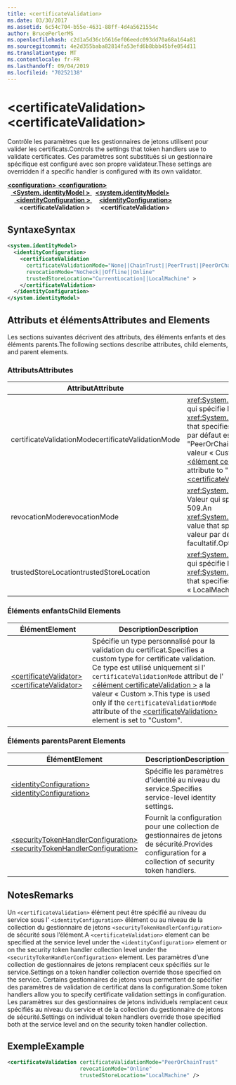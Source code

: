 ```yaml
---
title: <certificateValidation>
ms.date: 03/30/2017
ms.assetid: 6c54c704-b55e-4631-88ff-4d4a5621554c
author: BrucePerlerMS
ms.openlocfilehash: c2d1a5d36cb5616ef06eedc093dd70a68a164a81
ms.sourcegitcommit: 4e2d355baba82814fa53efd6b8bbb45bfe054d11
ms.translationtype: MT
ms.contentlocale: fr-FR
ms.lasthandoff: 09/04/2019
ms.locfileid: "70252138"
---
```

# <a name="certificatevalidation"></a><span data-ttu-id="0d91c-101">\<certificateValidation></span><span class="sxs-lookup"><span data-stu-id="0d91c-101">\<certificateValidation></span></span>
<span data-ttu-id="0d91c-102">Contrôle les paramètres que les gestionnaires de jetons utilisent pour valider les certificats.</span><span class="sxs-lookup"><span data-stu-id="0d91c-102">Controls the settings that token handlers use to validate certificates.</span></span> <span data-ttu-id="0d91c-103">Ces paramètres sont substitués si un gestionnaire spécifique est configuré avec son propre validateur.</span><span class="sxs-lookup"><span data-stu-id="0d91c-103">These settings are overridden if a specific handler is configured with its own validator.</span></span>  
  
<span data-ttu-id="0d91c-104">[ **\<configuration>** ](../configuration-element.md)</span><span class="sxs-lookup"><span data-stu-id="0d91c-104">[**\<configuration>**](../configuration-element.md)</span></span>\
<span data-ttu-id="0d91c-105">&nbsp;&nbsp;[ **\<System. identityModel >** ](system-identitymodel.md)</span><span class="sxs-lookup"><span data-stu-id="0d91c-105">&nbsp;&nbsp;[**\<system.identityModel>**](system-identitymodel.md)</span></span>\
<span data-ttu-id="0d91c-106">&nbsp;&nbsp;&nbsp;&nbsp;[ **\<identityConfiguration >** ](identityconfiguration.md)</span><span class="sxs-lookup"><span data-stu-id="0d91c-106">&nbsp;&nbsp;&nbsp;&nbsp;[**\<identityConfiguration>**](identityconfiguration.md)</span></span>\
<span data-ttu-id="0d91c-107">&nbsp;&nbsp;&nbsp;&nbsp;&nbsp;&nbsp; **\<certificateValidation >**</span><span class="sxs-lookup"><span data-stu-id="0d91c-107">&nbsp;&nbsp;&nbsp;&nbsp;&nbsp;&nbsp;**\<certificateValidation>**</span></span>  
  
## <a name="syntax"></a><span data-ttu-id="0d91c-108">Syntaxe</span><span class="sxs-lookup"><span data-stu-id="0d91c-108">Syntax</span></span>  
  
```xml  
<system.identityModel>  
  <identityConfiguration>  
    <certificateValidation  
      certificateValidationMode="None||ChainTrust||PeerTrust||PeerOrChainTrust||Custom"  
      revocationMode="NoCheck||Offline||Online"  
      trustedStoreLocation="CurrentLocation||LocalMachine" >  
    </certificateValidation>  
  </identityConfiguration>  
</system.identityModel>  
```  
  
## <a name="attributes-and-elements"></a><span data-ttu-id="0d91c-109">Attributs et éléments</span><span class="sxs-lookup"><span data-stu-id="0d91c-109">Attributes and Elements</span></span>  
 <span data-ttu-id="0d91c-110">Les sections suivantes décrivent des attributs, des éléments enfants et des éléments parents.</span><span class="sxs-lookup"><span data-stu-id="0d91c-110">The following sections describe attributes, child elements, and parent elements.</span></span>  
  
### <a name="attributes"></a><span data-ttu-id="0d91c-111">Attributs</span><span class="sxs-lookup"><span data-stu-id="0d91c-111">Attributes</span></span>  
  
|<span data-ttu-id="0d91c-112">Attribut</span><span class="sxs-lookup"><span data-stu-id="0d91c-112">Attribute</span></span>|<span data-ttu-id="0d91c-113">Description</span><span class="sxs-lookup"><span data-stu-id="0d91c-113">Description</span></span>|  
|---------------|-----------------|  
|<span data-ttu-id="0d91c-114">certificateValidationMode</span><span class="sxs-lookup"><span data-stu-id="0d91c-114">certificateValidationMode</span></span>|<span data-ttu-id="0d91c-115"><xref:System.ServiceModel.Security.X509CertificateValidationMode> Valeur qui spécifie le mode de validation à utiliser pour le certificat X. 509.</span><span class="sxs-lookup"><span data-stu-id="0d91c-115">An <xref:System.ServiceModel.Security.X509CertificateValidationMode> value that specifies the validation mode to use for the X.509 certificate.</span></span> <span data-ttu-id="0d91c-116">La valeur par défaut est « PeerOrChainTrust ».</span><span class="sxs-lookup"><span data-stu-id="0d91c-116">The default value is "PeerOrChainTrust".</span></span> <span data-ttu-id="0d91c-117">Pour spécifier un validateur personnalisé, affectez la valeur « Custom » à cet attribut et spécifiez le validateur à l’aide de l' [ \<élément certificateValidator >](certificatevalidator.md) .</span><span class="sxs-lookup"><span data-stu-id="0d91c-117">To specify a custom validator, set this attribute to "Custom" and specify the validator using the [\<certificateValidator>](certificatevalidator.md) element.</span></span> <span data-ttu-id="0d91c-118">facultatif.</span><span class="sxs-lookup"><span data-stu-id="0d91c-118">Optional.</span></span>|  
|<span data-ttu-id="0d91c-119">revocationMode</span><span class="sxs-lookup"><span data-stu-id="0d91c-119">revocationMode</span></span>|<span data-ttu-id="0d91c-120"><xref:System.Security.Cryptography.X509Certificates.X509RevocationMode> Valeur qui spécifie le mode de révocation à utiliser pour le certificat X. 509.</span><span class="sxs-lookup"><span data-stu-id="0d91c-120">An <xref:System.Security.Cryptography.X509Certificates.X509RevocationMode> value that specifies the revocation mode to use for the X.509 certificate.</span></span> <span data-ttu-id="0d91c-121">La valeur par défaut est « online ».</span><span class="sxs-lookup"><span data-stu-id="0d91c-121">The default value is "Online".</span></span> <span data-ttu-id="0d91c-122">facultatif.</span><span class="sxs-lookup"><span data-stu-id="0d91c-122">Optional.</span></span>|  
|<span data-ttu-id="0d91c-123">trustedStoreLocation</span><span class="sxs-lookup"><span data-stu-id="0d91c-123">trustedStoreLocation</span></span>|<span data-ttu-id="0d91c-124"><xref:System.Security.Cryptography.X509Certificates.StoreLocation> Valeur qui spécifie le magasin de certificats X. 509.</span><span class="sxs-lookup"><span data-stu-id="0d91c-124">A <xref:System.Security.Cryptography.X509Certificates.StoreLocation> value that specifies the X.509 certificate store.</span></span> <span data-ttu-id="0d91c-125">La valeur par défaut est « LocalMachine ».</span><span class="sxs-lookup"><span data-stu-id="0d91c-125">The default value is "LocalMachine".</span></span> <span data-ttu-id="0d91c-126">facultatif.</span><span class="sxs-lookup"><span data-stu-id="0d91c-126">Optional.</span></span>|  
  
### <a name="child-elements"></a><span data-ttu-id="0d91c-127">Éléments enfants</span><span class="sxs-lookup"><span data-stu-id="0d91c-127">Child Elements</span></span>  
  
|<span data-ttu-id="0d91c-128">Élément</span><span class="sxs-lookup"><span data-stu-id="0d91c-128">Element</span></span>|<span data-ttu-id="0d91c-129">Description</span><span class="sxs-lookup"><span data-stu-id="0d91c-129">Description</span></span>|  
|-------------|-----------------|  
|[<span data-ttu-id="0d91c-130">\<certificateValidator></span><span class="sxs-lookup"><span data-stu-id="0d91c-130">\<certificateValidator></span></span>](certificatevalidator.md)|<span data-ttu-id="0d91c-131">Spécifie un type personnalisé pour la validation du certificat.</span><span class="sxs-lookup"><span data-stu-id="0d91c-131">Specifies a custom type for certificate validation.</span></span> <span data-ttu-id="0d91c-132">Ce type est utilisé uniquement si l' `certificateValidationMode` attribut de l' [ \<élément certificateValidation >](certificatevalidation.md) a la valeur « Custom ».</span><span class="sxs-lookup"><span data-stu-id="0d91c-132">This type is used only if the `certificateValidationMode` attribute of the [\<certificateValidation>](certificatevalidation.md) element is set to "Custom".</span></span>|  
  
### <a name="parent-elements"></a><span data-ttu-id="0d91c-133">Éléments parents</span><span class="sxs-lookup"><span data-stu-id="0d91c-133">Parent Elements</span></span>  
  
|<span data-ttu-id="0d91c-134">Élément</span><span class="sxs-lookup"><span data-stu-id="0d91c-134">Element</span></span>|<span data-ttu-id="0d91c-135">Description</span><span class="sxs-lookup"><span data-stu-id="0d91c-135">Description</span></span>|  
|-------------|-----------------|  
|[<span data-ttu-id="0d91c-136">\<identityConfiguration></span><span class="sxs-lookup"><span data-stu-id="0d91c-136">\<identityConfiguration></span></span>](identityconfiguration.md)|<span data-ttu-id="0d91c-137">Spécifie les paramètres d’identité au niveau du service.</span><span class="sxs-lookup"><span data-stu-id="0d91c-137">Specifies service-level identity settings.</span></span>|  
|[<span data-ttu-id="0d91c-138">\<securityTokenHandlerConfiguration></span><span class="sxs-lookup"><span data-stu-id="0d91c-138">\<securityTokenHandlerConfiguration></span></span>](securitytokenhandlerconfiguration.md)|<span data-ttu-id="0d91c-139">Fournit la configuration pour une collection de gestionnaires de jetons de sécurité.</span><span class="sxs-lookup"><span data-stu-id="0d91c-139">Provides configuration for a collection of security token handlers.</span></span>|  
  
## <a name="remarks"></a><span data-ttu-id="0d91c-140">Notes</span><span class="sxs-lookup"><span data-stu-id="0d91c-140">Remarks</span></span>  
 <span data-ttu-id="0d91c-141">Un `<certificateValidation>` élément peut être spécifié au niveau du service sous l' `<identityConfiguration>` élément ou au niveau de la collection du gestionnaire de jetons `<securityTokenHandlerConfiguration>` de sécurité sous l’élément.</span><span class="sxs-lookup"><span data-stu-id="0d91c-141">A `<certificateValidation>` element can be specified at the service level under the `<identityConfiguration>` element or on the security token handler collection level under the `<securityTokenHandlerConfiguration>` element.</span></span> <span data-ttu-id="0d91c-142">Les paramètres d’une collection de gestionnaires de jetons remplacent ceux spécifiés sur le service.</span><span class="sxs-lookup"><span data-stu-id="0d91c-142">Settings on a token handler collection override those specified on the service.</span></span> <span data-ttu-id="0d91c-143">Certains gestionnaires de jetons vous permettent de spécifier des paramètres de validation de certificat dans la configuration.</span><span class="sxs-lookup"><span data-stu-id="0d91c-143">Some token handlers allow you to specify certificate validation settings in configuration.</span></span> <span data-ttu-id="0d91c-144">Les paramètres sur des gestionnaires de jetons individuels remplacent ceux spécifiés au niveau du service et de la collection du gestionnaire de jetons de sécurité.</span><span class="sxs-lookup"><span data-stu-id="0d91c-144">Settings on individual token handlers override those specified both at the service level and on the security token handler collection.</span></span>  
  
## <a name="example"></a><span data-ttu-id="0d91c-145">Exemple</span><span class="sxs-lookup"><span data-stu-id="0d91c-145">Example</span></span>  
  
```xml  
<certificateValidation certificateValidationMode="PeerOrChainTrust"  
                       revocationMode="Online"  
                       trustedStoreLocation="LocalMachine" />  
```
